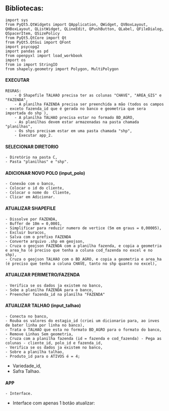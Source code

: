 ## Bibliotecas:
    import sys
    from PyQt5.QtWidgets import QApplication, QWidget, QVBoxLayout, QHBoxLayout, QListWidget, QLineEdit, QPushButton, QLabel, QFileDialog, QSpacerItem, QSizePolicy
    from PyQt5.QtCore import Qt
    from PyQt5.QtGui import QFont
    import psycopg2
    import pandas as pd
    from openpyxl import load_workbook
    import os
    from io import StringIO
    from shapely.geometry import Polygon, MultiPolygon

#### EXECUTAR
    REGRAS:
        - O Shapefile TALHAO precisa ter as colunas "CHAVE", "AREA_GIS" e "FAZENDA",
        - A planilha FAZENDA precisa ser preenchida a mão (todos os campos - exceto fazenda_id que é gerada no banco e geometria que sera importada do shp ),
        - A planilha TALHAO precisa estar no formado BD_AGRO,
        - As planilhas devem estar armazenadas na pasta chamada "planilhas",
        - Os shps precisam estar em uma pasta chamada "shp",
        - Executar app_2.

#### SELECIONAR DIRETORIO
    - Diretório na pasta C,
    - Pasta "planilhas" e "shp".

#### ADICIONAR NOVO POLO (input_polo)
    - Conexão com o banco,
    - Colocar o id do cliente,
    - Colocar o nome do  Cliente,
    - Clicar em Adicionar.

#### ATUALIZAR SHAPEFILE
    - Dissolve por FAZENDA,
    - Buffer de 10m = 0,0001,
    - Simplificar para reduzir numero de vertice (5m em graus = 0,00005),
    - Excluir buracos,
    - Salva com o prefixo FAZENDA
    - Converte arquivo .shp em geojson,
    - Cruza o geojson FAZENDA com a planilha fazenda, e copia a geometria e area_ha (é preciso que tenha a coluna cod_fazenda no excel e no shp),
    - Cruza o geojson TALHAO com o BD_AGRO, e copia a geometria e area_ha (é preciso que tenha a coluna CHAVE, tanto no shp quanto no excel),

#### ATUALIZAR PERIMETRO/FAZENDA
    - Verifica se os dados ja existem no banco,
    - Sobe a planilha FAZENDA para o banco,
    - Preencher fazenda_id na planilha "FAZENDA"

#### ATUALIZAR TALHAO (input_talhao)
    - Conecta no banco,
    - Rouba os valores do estagio_id (criei um dicionario para, ao inves de bater linha por linha no banco),
    - Trata o TALHAO que esta no formato BD_AGRO para o formato do banco,
    - Remove Linhas Sem geometria,
    - Cruza com a planilha fazenda (id = fazenda e cod_fazenda) - Pega as colunas - cliente_id, polo_id e fazenda_id,
    - Verifica se os dados ja existem no banco,
    - Sobre a planilha talhao,
    - Produto_id para o ATIVOS é = 4;
- Variedade_id,
- Safra Talhao.


#### APP
    - Interface.

- Interface com apenas 1 botão atualizar:
